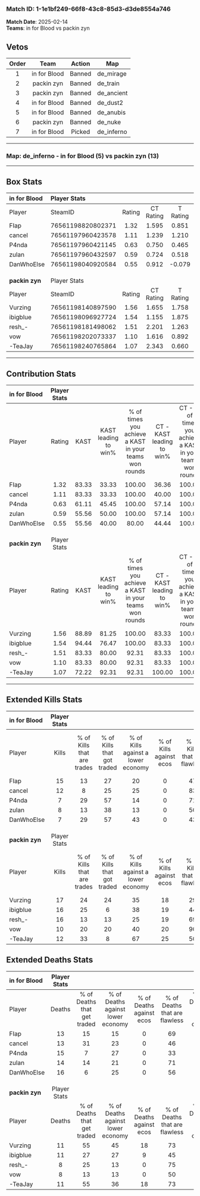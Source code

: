 ### Match ID: 1-1e1bf249-66f8-43c8-85d3-d3de8554a746  
**Match Date**: 2025-02-14  
**Teams**: in for Blood vs packin zyn  

## Vetos  

| Order | Team | Action | Map |
| :---: | :--: | :----: | --- |
| 1 | in for Blood | Banned | de_mirage |
| 2 | packin zyn | Banned | de_train |
| 3 | packin zyn | Banned | de_ancient |
| 4 | in for Blood | Banned | de_dust2 |
| 5 | in for Blood | Banned | de_anubis |
| 6 | packin zyn | Banned | de_nuke |
| 7 | in for Blood | Picked | de_inferno |

---  

### **Map**: de_inferno - in for Blood (5) vs packin zyn (13)  
---  

## Box Stats  

| **in for Blood** | Player Stats      |        |           |          |       |       |       |         |        |      |     |
| :- | :- | :-: | :-: | :-: | :-: | :-: | :-: | :-: | :-: | :-: | :-: |
| Player           | SteamID           | Rating | CT Rating | T Rating | KAST  |  ADR  | Kills | Assists | Deaths | K/D  | HS% |
| FIap             | 76561198820802371 |  1.32  |   1.595   |  0.851   | 83.33 | 90.6  |  15   |    4    |   13   | 1.15 | 46  |
| cancel           | 76561197960423578 |  1.11  |   1.239   |  1.210   | 83.33 | 71.1  |  12   |    4    |   13   | 0.92 | 16  |
| P4nda            | 76561197960421145 |  0.63  |   0.750   |  0.465   | 61.11 | 62.1  |   7   |    5    |   15   | 0.47 | 42  |
| zulan            | 76561197960432597 |  0.59  |   0.724   |  0.518   | 55.56 | 46.8  |   8   |    1    |   14   | 0.57 | 25  |
| DanWhoElse       | 76561198040920584 |  0.55  |   0.912   |  -0.079  | 55.56 | 60.7  |   7   |    5    |   16   | 0.44 | 42  |
|                  |                   |        |           |          |       |       |       |         |        |      |     |
|                  |                   |        |           |          |       |       |       |         |        |      |     |
|                  |                   |        |           |          |       |       |       |         |        |      |     |
| **packin zyn**   | Player Stats      |        |           |          |       |       |       |         |        |      |     |
| Player           | SteamID           | Rating | CT Rating | T Rating | KAST  |  ADR  | Kills | Assists | Deaths | K/D  | HS% |
| Vurzing          | 76561198140897590 |  1.56  |   1.655   |  1.758   | 88.89 | 103.2 |  17   |    6    |   11   | 1.55 | 35  |
| ibigblue         | 76561198096927724 |  1.54  |   1.155   |  1.875   | 94.44 | 101.5 |  16   |    4    |   11   | 1.45 | 68  |
| resh_-           | 76561198181498062 |  1.51  |   2.201   |  1.263   | 83.33 | 94.2  |  16   |    2    |   8    | 2.00 | 68  |
| vow              | 76561198202073337 |  1.10  |   1.616   |  0.892   | 83.33 | 53.0  |  10   |    3    |   8    | 1.25 | 40  |
| -TeaJay          | 76561198240765864 |  1.07  |   2.343   |  0.660   | 72.22 | 65.6  |  12   |    3    |   11   | 1.09 | 33  |
---  

## Contribution Stats  

| **in for Blood** | Player Stats |       |                      |                                                        |                           |                                                             |                          |                                                            |
| :- | :-: | :-: | :-: | :-: | :-: | :-: | :-: | :-: |
| Player           |    Rating    | KAST  | KAST leading to win% | % of times you achieve a KAST in your teams won rounds | CT - KAST leading to win% | CT - % of times you achieve a KAST in your teams won rounds | T - KAST leading to win% | T - % of times you achieve a KAST in your teams won rounds |
| FIap             |     1.32     | 83.33 |        33.33         |                         100.00                         |           36.36           |                           100.00                            |          25.00           |                           100.00                           |
| cancel           |     1.11     | 83.33 |        33.33         |                         100.00                         |           40.00           |                           100.00                            |          20.00           |                           100.00                           |
| P4nda            |     0.63     | 61.11 |        45.45         |                         100.00                         |           57.14           |                           100.00                            |          25.00           |                           100.00                           |
| zulan            |     0.59     | 55.56 |        50.00         |                         100.00                         |           57.14           |                           100.00                            |          33.33           |                           100.00                           |
| DanWhoElse       |     0.55     | 55.56 |        40.00         |                         80.00                          |           44.44           |                           100.00                            |           0.00           |                            0.00                            |
|                  |              |       |                      |                                                        |                           |                                                             |                          |                                                            |
|                  |              |       |                      |                                                        |                           |                                                             |                          |                                                            |
|                  |              |       |                      |                                                        |                           |                                                             |                          |                                                            |
| **packin zyn**   | Player Stats |       |                      |                                                        |                           |                                                             |                          |                                                            |
| Player           |    Rating    | KAST  | KAST leading to win% | % of times you achieve a KAST in your teams won rounds | CT - KAST leading to win% | CT - % of times you achieve a KAST in your teams won rounds | T - KAST leading to win% | T - % of times you achieve a KAST in your teams won rounds |
| Vurzing          |     1.56     | 88.89 |        81.25         |                         100.00                         |           83.33           |                           100.00                            |          80.00           |                           100.00                           |
| ibigblue         |     1.54     | 94.44 |        76.47         |                         100.00                         |           83.33           |                           100.00                            |          72.73           |                           100.00                           |
| resh_-           |     1.51     | 83.33 |        80.00         |                         92.31                          |           83.33           |                           100.00                            |          77.78           |                           87.50                            |
| vow              |     1.10     | 83.33 |        80.00         |                         92.31                          |           83.33           |                           100.00                            |          77.78           |                           87.50                            |
| -TeaJay          |     1.07     | 72.22 |        92.31         |                         92.31                          |          100.00           |                           100.00                            |          87.50           |                           87.50                            |
---  

## Extended Kills Stats  

| **in for Blood** | Player Stats |                            |                            |                                    |                         |                              |                                 |                                       |                    |           |
| :- | :-: | :-: | :-: | :-: | :-: | :-: | :-: | :-: | :-: | :-: |
| Player           |    Kills     | % of Kills that are trades | % of Kills that got traded | % of Kills against a lower economy | % of Kills against ecos | % of Kills that are flawless | % of Kills that are close duels | % of Kills that are assisted by flash | Pistol Round Kills | AWP Kills |
| FIap             |      15      |             13             |             27             |                 20                 |            0            |              47              |                0                |                   0                   |         6          |     2     |
| cancel           |      12      |             8              |             25             |                 25                 |            0            |              83              |                0                |                   0                   |         0          |     0     |
| P4nda            |      7       |             29             |             57             |                 14                 |            0            |              71              |               14                |                   0                   |         0          |     0     |
| zulan            |      8       |             13             |             38             |                 13                 |            0            |              50              |               25                |                   0                   |         1          |     0     |
| DanWhoElse       |      7       |             29             |             57             |                 43                 |            0            |              43              |               14                |                  14                   |         0          |     1     |
|                  |              |                            |                            |                                    |                         |                              |                                 |                                       |                    |           |
|                  |              |                            |                            |                                    |                         |                              |                                 |                                       |                    |           |
|                  |              |                            |                            |                                    |                         |                              |                                 |                                       |                    |           |
| **packin zyn**   | Player Stats |                            |                            |                                    |                         |                              |                                 |                                       |                    |           |
| Player           |    Kills     | % of Kills that are trades | % of Kills that got traded | % of Kills against a lower economy | % of Kills against ecos | % of Kills that are flawless | % of Kills that are close duels | % of Kills that are assisted by flash | Pistol Round Kills | AWP Kills |
| Vurzing          |      17      |             24             |             24             |                 35                 |           18            |              29              |                0                |                   0                   |         0          |     1     |
| ibigblue         |      16      |             25             |             6              |                 38                 |           19            |              44              |               13                |                   6                   |         0          |     5     |
| resh_-           |      16      |             13             |             13             |                 25                 |           19            |              69              |                6                |                   0                   |         0          |     2     |
| vow              |      10      |             20             |             20             |                 40                 |           20            |              90              |                0                |                   0                   |         3          |     0     |
| -TeaJay          |      12      |             33             |             8              |                 67                 |           25            |              50              |                0                |                   0                   |         0          |     2     |
## Extended Deaths Stats  

| **in for Blood** | Player Stats |                             |                                   |                          |                               |                            |                           |               |
| :- | :-: | :-: | :-: | :-: | :-: | :-: | :-: | :-: |
| Player           |    Deaths    | % of Deaths that get traded | % of Deaths against lower economy | % of Deaths against ecos | % of Deaths that are flawless | % of Deaths that are close | % of Deaths while blinded | Deaths to AWP |
| FIap             |      13      |             15              |                15                 |            0             |              69               |             8              |             0             |       1       |
| cancel           |      13      |             31              |                23                 |            0             |              46               |             0              |             0             |       0       |
| P4nda            |      15      |              7              |                27                 |            0             |              33               |             7              |             7             |       1       |
| zulan            |      14      |             14              |                21                 |            0             |              71               |             0              |             0             |       1       |
| DanWhoElse       |      16      |              6              |                25                 |            0             |              56               |             6              |             0             |       0       |
|                  |              |                             |                                   |                          |                               |                            |                           |               |
|                  |              |                             |                                   |                          |                               |                            |                           |               |
|                  |              |                             |                                   |                          |                               |                            |                           |               |
| **packin zyn**   | Player Stats |                             |                                   |                          |                               |                            |                           |               |
| Player           |    Deaths    | % of Deaths that get traded | % of Deaths against lower economy | % of Deaths against ecos | % of Deaths that are flawless | % of Deaths that are close | % of Deaths while blinded | Deaths to AWP |
| Vurzing          |      11      |             55              |                45                 |            18            |              73               |             18             |             0             |       1       |
| ibigblue         |      11      |             27              |                27                 |            9             |              45               |             18             |             0             |       2       |
| resh_-           |      8       |             25              |                13                 |            0             |              75               |             0              |            13             |       1       |
| vow              |      8       |             13              |                13                 |            0             |              50               |             0              |             0             |       2       |
| -TeaJay          |      11      |             55              |                36                 |            18            |              73               |             0              |             0             |       1       |
